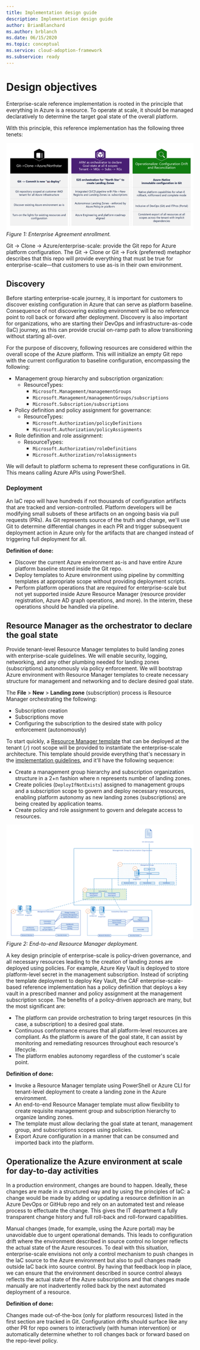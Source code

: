 ```yaml
---
title: Implementation design guide
description: Implementation design guide
author: BrianBlanchard
ms.author: brblanch
ms.date: 06/15/2020
ms.topic: conceptual
ms.service: cloud-adoption-framework
ms.subservice: ready
---
```


# Design objectives

Enterprise-scale reference implementation is rooted in the principle that everything in Azure is a resource. To operate at scale, it should be managed declaratively to determine the target goal state of the overall platform.

With this principle, this reference implementation has the following three tenets:

![Enterprise agreement enrollment](./media/implementation-scope.png)
_Figure 1: Enterprise Agreement enrollment._

Git -> Clone -> Azure/enterprise-scale: provide the Git repo for Azure platform configuration. The Git -> Clone or Git -> Fork (preferred) metaphor describes that this repo will provide everything that must be true for enterprise-scale—that customers to use as-is in their own environment.

## Discovery

Before starting enterprise-scale journey, it is important for customers to discover existing configuration in Azure that can serve as platform baseline. Consequence of not discovering existing environment will be no reference point to roll back or forward after deployment.
Discovery is also important for organizations, who are starting their DevOps and infrastructure-as-code (IaC) journey, as this can provide crucial on-ramp path to allow transitioning without starting all-over.

For the purpose of discovery, following resources are considered within the overall scope of the Azure platform. This will initialize an empty Git repo with the current configuration to baseline configuration, encompassing the following:

<!-- cSpell:ignore ResourceTypes -->

- Management group hierarchy and subscription organization:
  - ResourceTypes:
    - `Microsoft.Management/managementGroups`
    - `Microsoft.Management/managementGroups/subscriptions`
    - `Microsoft.Subscription/subscriptions`
- Policy definition and policy assignment for governance:
  - ResourceTypes:
    - `Microsoft.Authorization/policyDefinitions`
    - `Microsoft.Authorization/policyAssignments`
- Role definition and role assignment:
  - ResourceTypes:
    - `Microsoft.Authorization/roleDefinitions`
    - `Microsoft.Authorization/roleAssignments`

We will default to platform schema to represent these configurations in Git. This means calling Azure APIs using PowerShell.

### Deployment

An IaC repo will have hundreds if not thousands of configuration artifacts that are tracked and version-controlled. Platform developers will be modifying small subsets of these artifacts on an ongoing basis via pull requests (PRs). As Git represents source of the truth and change, we'll use Git to determine differential changes in each PR and trigger subsequent deployment action in Azure only for the artifacts that are changed instead of triggering full deployment for all.

**Definition of done:**

- Discover the current Azure environment as-is and have entire Azure platform baseline stored inside the Git repo.
- Deploy templates to Azure environment using pipeline by committing templates at appropriate scope without providing deployment scripts.
- Perform platform operations that are required for enterprise-scale but not yet supported inside Azure Resource Manager (resource provider registration, Azure AD graph operations, and more). In the interim, these operations should be handled via pipeline.

## Resource Manager as the orchestrator to declare the goal state

Provide tenant-level Resource Manager templates to build landing zones with enterprise-scale guidelines. We will enable security, logging, networking, and any other plumbing needed for landing zones (subscriptions) autonomously via policy enforcement. We will bootstrap Azure environment with Resource Manager templates to create necessary structure for management and networking and to declare desired goal state.

The **File** > **New** > **Landing zone** (subscription) process is Resource Manager orchestrating the following:

- Subscription creation
- Subscriptions move
- Configuring the subscription to the desired state with policy enforcement (autonomously)

To start quickly, a [Resource Manager template](https://github.com/azure/CET-NorthStar/blob/master/examples/e2e-landing-zone.parameters.json) that can be deployed at the tenant (`/`) root scope will be provided to instantiate the enterprise-scale architecture. This template should provide everything that's necessary in the [implementation guidelines](./implementation-guidelines.md), and it'll have the following sequence:

- Create a management group hierarchy and subscription organization structure in a 2+n fashion where n represents number of landing zones.
- Create policies (`DeployIfNotExists`) assigned to management groups and a subscription scope to govern and deploy necessary resources, enabling platform autonomy as new landing zones (subscriptions) are being created by application teams.
- Create policy and role assignment to govern and delegate access to resources.

![End-to-end Resource Manager template deployment](./media/e2e-arm-template.png)
_Figure 2: End-to-end Resource Manager deployment._

A key design principle of enterprise-scale is policy-driven governance, and all necessary resources leading to the creation of landing zones are deployed using policies. For example, Azure Key Vault is deployed to store platform-level secret in the management subscription. Instead of scripting the template deployment to deploy Key Vault, the CAF enterprise-scale-based reference implementation has a policy definition that deploys a key vault in a prescribed manner and policy assignment at the management subscription scope. The benefits of a policy-driven approach are many, but the most significant are:

- The platform can provide orchestration to bring target resources (in this case, a subscription) to a desired goal state.
- Continuous conformance ensures that all platform-level resources are compliant. As the platform is aware of the goal state, it can assist by monitoring and remediating resources throughout each resource's lifecycle.
- The platform enables autonomy regardless of the customer's scale point.

**Definition of done:**

- Invoke a Resource Manager template using PowerShell or Azure CLI for tenant-level deployment to create a landing zone in the Azure environment.
- An end-to-end Resource Manager template must allow flexibility to create requisite management group and subscription hierarchy to organize landing zones.
- The template must allow declaring the goal state at tenant, management group, and subscriptions scopes using policies.
- Export Azure configuration in a manner that can be consumed and imported back into the platform.

## Operationalize the Azure environment at scale for day-to-day activities

In a production environment, changes are bound to happen. Ideally, these changes are made in a structured way and by using the principles of IaC: a change would be made by adding or updating a resource definition in an Azure DevOps or GitHub repo and rely on an automated test and release process to effectuate the change. This gives the IT department a fully transparent change history and full roll-back and roll-forward capabilities.

Manual changes (made, for example, using the Azure portal) may be unavoidable due to urgent operational demands. This leads to configuration drift where the environment described in source control no longer reflects the actual state of the Azure resources. To deal with this situation, enterprise-scale envisions not only a control mechanism to push changes in the IaC source to the Azure environment but also to pull changes made outside IaC back into source control. By having that feedback loop in place, we can ensure that the environment described in source control always reflects the actual state of the Azure subscriptions and that changes made manually are not inadvertently rolled back by the next automated deployment of a resource.

**Definition of done:**

Changes made out-of-the-box (only for platform resources) listed in the first section are tracked in Git. Configuration drifts should surface like any other PR for repo owners to interactively (with human intervention) or automatically determine whether to roll changes back or forward based on the repo-level policy.
